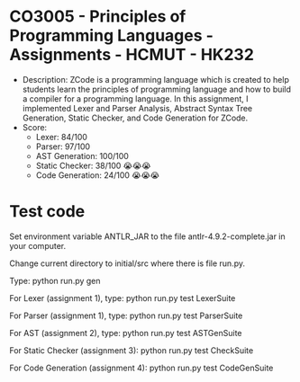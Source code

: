 # CO3005 - Principles of Programming Languages - Assignments - HCMUT - HK232
- Description: ZCode is a programming language which is created to help students learn the principles of programming language and how to build a compiler for a programming language. In this assignment, I implemented Lexer and Parser Analysis, Abstract Syntax Tree Generation, Static Checker, and Code Generation for ZCode.
- Score: 
  + Lexer: 84/100
  + Parser: 97/100
  + AST Generation: 100/100
  + Static Checker: 38/100 😭😭😭
  + Code Generation: 24/100 😭😭😭
 
# Test code
Set environment variable ANTLR_JAR to the file antlr-4.9.2-complete.jar in your computer.

Change current directory to initial/src where there is file run.py.

Type: python run.py gen 

For Lexer (assignment 1), type: python run.py test LexerSuite

For Parser (assignment 1), type: python run.py test ParserSuite

For AST (assignment 2), type: python run.py test ASTGenSuite

For Static Checker (assignment 3): python run.py test CheckSuite

For Code Generation (assignment 4): python run.py test CodeGenSuite

